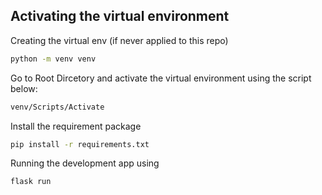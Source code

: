 ## Activating the virtual environment
Creating the virtual env (if never applied to this repo)
```bash
python -m venv venv
```
Go to Root Dircetory and activate the virtual environment using the script below:
```bash
venv/Scripts/Activate
```
Install the requirement package
```bash
pip install -r requirements.txt
```
Running the development app using
```bash
flask run
```
